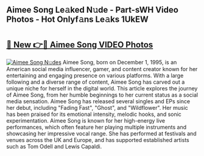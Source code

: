 ## Aimee Song Le𝚊ked N𝚞de - Part-sWH Video Photos - Hot Onlyf𝚊ns Le𝚊ks 1UkEW

# <h2><a href="http://ab98400.deff.icu/?id=Aimee+Song">🔗 New 👉🔴 Aimee Song VIDEO Photos</a></h2>

[![Aimee Song N𝚞des](https://i.imgur.com/rIISA9y.gif)](http://ab98400.deff.icu/?id=Aimee+Song)
Aimee Song, born on December 1, 1995, is an American social media influencer, gamer, and content creator known for her entertaining and engaging presence on various platforms. With a large following and a diverse range of content, Aimee Song has carved out a unique niche for herself in the digital world. This article explores the journey of Aimee Song, from her humble beginnings to her current status as a social media sensation. Aimee Song has released several singles and EPs since her debut, including "Fading Fast", "Ghost", and "Wildflower". Her music has been praised for its emotional intensity, melodic hooks, and sonic experimentation. Aimee Song is known for her high-energy live performances, which often feature her playing multiple instruments and showcasing her impressive vocal range. She has performed at festivals and venues across the UK and Europe, and has supported established artists such as Tom Odell and Lewis Capaldi.
